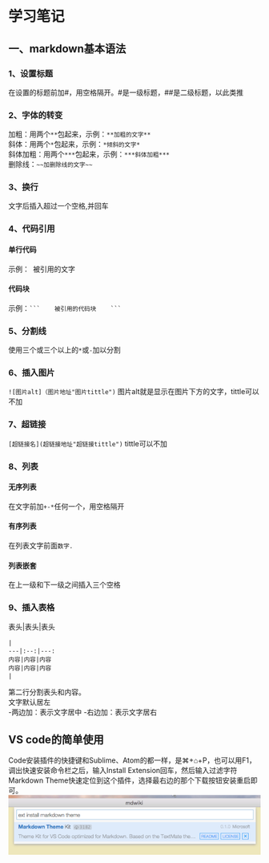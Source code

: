 # 学习笔记
## 一、markdown基本语法
### 1、设置标题
在设置的标题前加#，用空格隔开。#是一级标题，##是二级标题，以此类推
### 2、字体的转变
加粗：用两个`**`包起来，示例：`**加粗的文字** `   
斜体：用两个`*`包起来，示例：`*倾斜的文字* `   
斜体加粗：用两个`***`包起来，示例：`***斜体加粗***`   
删除线：`~~加删除线的文字~~`
### 3、换行
文字后插入超过一个空格,并回车
### 4、代码引用
#### 单行代码
示例：` `被引用的文字` `
#### 代码块
示例：` ```   
被引用的代码块   
    ``` `
### 5、分割线
使用三个或三个以上的`*`或`-`加以分割
### 6、插入图片
`![图片alt]（图片地址"图片tittle")`    图片alt就是显示在图片下方的文字，tittle可以不加
### 7、超链接
`[超链接名](超链接地址"超链接tittle")`   tittle可以不加
### 8、列表
#### 无序列表
在文字前加`+-*`任何一个，用空格隔开
#### 有序列表
在列表文字前面`数字.`
#### 列表嵌套
在上一级和下一级之间插入三个空格
### 9、插入表格
表头|表头|表头
```
|  
---|:--:|---:   
内容|内容|内容   
内容|内容|内容   
|
```
第二行分割表头和内容。   
文字默认居左  
-两边加：表示文字居中 
-右边加：表示文字居右
## VS code的简单使用
Code安装插件的快捷键和Sublime、Atom的都一样，是⌘+⌂+P，也可以用F1，调出快速安装命令栏之后，输入Install Extension回车，然后输入过滤字符Markdown Theme快速定位到这个插件，选择最右边的那个下载按钮安装重启即可。
![](https://github.com/SCSE-StudyGroup2018/lihang1/blob/master/图片示例.png)
